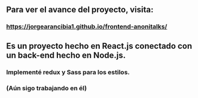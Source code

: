 ## Para ver el avance del proyecto, visita:

### https://jorgearancibia1.github.io/frontend-anonitalks/

## Es un proyecto hecho en React.js conectado con un back-end hecho en Node.js. 
### Implementé redux y Sass para los estilos.
### (Aún sigo trabajando en él)